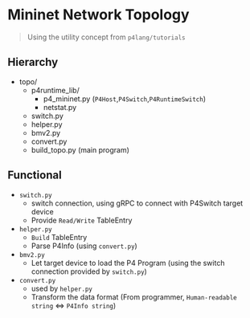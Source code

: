 # Mininet Network Topology

> Using the utility concept from `p4lang/tutorials`

## Hierarchy
* topo/
    * p4runtime_lib/
        * p4_mininet.py (`P4Host`,`P4Switch`,`P4RuntimeSwitch`)
        * netstat.py
    * switch.py
    * helper.py
    * bmv2.py
    * convert.py
    * build_topo.py (main program)

## Functional

* `switch.py`
    * switch connection, using gRPC to connect with P4Switch target device
    * Provide `Read/Write` TableEntry
* `helper.py`
    * `Build` TableEntry
    * Parse P4Info (using `convert.py`)
* `bmv2.py`
    * Let target device to load the P4 Program (using the switch connection provided by `switch.py`)
* `convert.py`
    * used by `helper.py`
    * Transform the data format (From programmer, `Human-readable string` <=> `P4Info string`)
